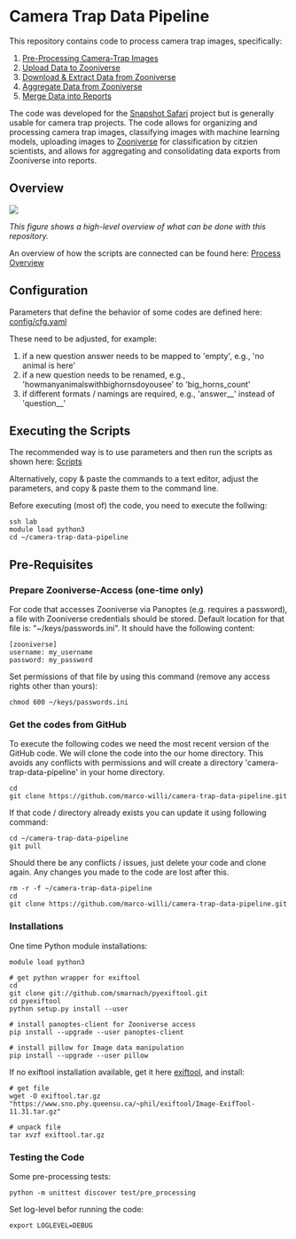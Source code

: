 # Camera Trap Data Pipeline
This repository contains code to process camera trap images, specifically:

1. [Pre-Processing Camera-Trap Images](docs/pre_processing.md)
2. [Upload Data to Zooniverse](docs/zooniverse_uploads.md)
3. [Download & Extract Data from Zooniverse](docs/zooniverse_exports.md)
4. [Aggregate Data from Zooniverse](docs/zooniverse_aggregations.md)
5. [Merge Data into Reports](docs/reporting.md)

The code was developed for the [Snapshot Safari](http://www.snapshotsafari.org) project but is generally usable for camera trap projects. The code allows for organizing and processing camera trap images, classifying images with machine learning models, uploading images to [Zooniverse](https://www.zooniverse.org) for classification by citzien scientists, and allows for aggregating and consolidating data exports from Zooniverse into reports.

## Overview

<img src="https://github.com/marco-willi/camera-trap-data-pipeline/blob/master/docs/code_repo_high_level_overview.png"/>

*This figure shows a high-level overview of what can be done with this repository.*

An overview of how the scripts are connected can be found here:
[Process Overview](docs/data_processing_overview.pdf)

## Configuration

Parameters that define the behavior of some codes are defined here: [config/cfg.yaml](config/cfg.yaml)

These need to be adjusted, for example:
1. if a new question answer needs to be mapped to 'empty', e.g., 'no animal is here'
2. if a new question needs to be renamed, e.g., 'howmanyanimalswithbighornsdoyousee' to 'big_horns_count'
3. if different formats / namings are required, e.g., 'answer__' instead of 'question__'

## Executing the Scripts

The recommended way is to use parameters and then run the scripts as shown here: [Scripts](scripts.sh)

Alternatively, copy & paste the commands to a text editor, adjust the parameters, and copy & paste them to the command line.

Before executing (most of) the code, you need to execute the follwing:
```
ssh lab
module load python3
cd ~/camera-trap-data-pipeline
```

## Pre-Requisites

### Prepare Zooniverse-Access (one-time only)

For code that accesses Zooniverse via Panoptes (e.g. requires a password),
a file with Zooniverse credentials should be stored. Default location for that file is:  "~/keys/passwords.ini". It should have the following content:

```
[zooniverse]
username: my_username
password: my_password
```

Set permissions of that file by using this command (remove any access rights other than yours):
```
chmod 600 ~/keys/passwords.ini
```

### Get the codes from GitHub

To execute the following codes we need the most recent version of the GitHub code. We will clone the code into the our home directory. This avoids any conflicts with permissions and will create a directory 'camera-trap-data-pipeline' in your home directory.

```
cd
git clone https://github.com/marco-willi/camera-trap-data-pipeline.git
```

If that code / directory already exists you can update it using following command:

```
cd ~/camera-trap-data-pipeline
git pull
```

Should there be any conflicts / issues, just delete your code and clone again. Any changes you made to the code are lost after this.
```
rm -r -f ~/camera-trap-data-pipeline
cd
git clone https://github.com/marco-willi/camera-trap-data-pipeline.git
```


### Installations

One time Python module installations:

```
module load python3

# get python wrapper for exiftool
cd
git clone git://github.com/smarnach/pyexiftool.git
cd pyexiftool
python setup.py install --user

# install panoptes-client for Zooniverse access
pip install --upgrade --user panoptes-client

# install pillow for Image data manipulation
pip install --upgrade --user pillow
```

If no exiftool installation available, get it here [exiftool](https://www.sno.phy.queensu.ca/~phil/exiftool/install.html), and install:
```
# get file
wget -O exiftool.tar.gz "https://www.sno.phy.queensu.ca/~phil/exiftool/Image-ExifTool-11.31.tar.gz"

# unpack file
tar xvzf exiftool.tar.gz
```

### Testing the Code

Some pre-processing tests:
```
python -m unittest discover test/pre_processing
```

Set log-level befor running the code:
```
export LOGLEVEL=DEBUG
```
